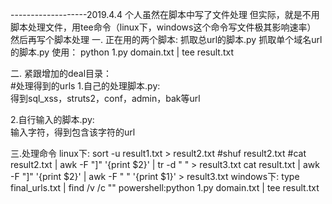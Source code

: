 -------------------2019.4.4
个人虽然在脚本中写了文件处理
但实际，就是不用脚本处理文件，用tee命令（linux下，windows这个命令写文件极其影响速率）
然后再写个脚本处理
一.
正在用的两个脚本:
抓取总url的脚本.py
抓取单个域名url的脚本.py
使用：
python 1.py domain.txt | tee result.txt


二.
紧跟增加的deal目录：  
#处理得到的urls
1.自己的处理脚本.py:  
得到sql_xss，struts2，conf，admin，bak等url  
  
2.自行输入的脚本.py:  
输入字符，得到包含该字符的url  


三.处理命令
linux下:
sort -u result1.txt > result2.txt
#shuf result2.txt
#cat result2.txt | awk -F "]" '{print $2}' | tr -d " " > result3.txt
cat result.txt | awk -F "]" '{print $2}' | awk -F " " '{print $1}'  >  result3.txt
windows下:
type final_urls.txt | find /v /c ""
powershell:python 1.py domain.txt | tee result.txt

